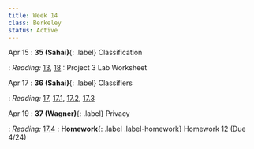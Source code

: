 ```yaml
---
title: Week 14
class: Berkeley
status: Active
---
```


Apr 15
: **35 (Sahai)**{: .label} Classification
 <!-- : [Slides](#) &#8226; [Demos](#) &#8226; [Blank Demos](#) -->
: *Reading:* [13](https://inferentialthinking.com/chapters/13/Estimation.html), [18](https://inferentialthinking.com/chapters/18/Updating_Predictions.html)
: Project 3 Lab Worksheet

Apr 17
: **36 (Sahai)**{: .label} Classifiers
 <!-- : [Slides](#) &#8226; [Demos](#) &#8226; [Blank Demos](#) -->
: *Reading:* [17](https://inferentialthinking.com/chapters/17/Classification.html), [17.1](https://inferentialthinking.com/chapters/17/1/Nearest_Neighbors.html), [17.2](https://inferentialthinking.com/chapters/17/2/Training_and_Testing.html), [17.3](https://inferentialthinking.com/chapters/17/3/Rows_of_Tables.html)

Apr 19
: **37 (Wagner)**{: .label} Privacy
 <!-- : [Slides](#) &#8226; [Demos](#) &#8226; [Blank Demos](#) -->
: *Reading:* [17.4](https://inferentialthinking.com/chapters/17/4/Implementing_the_Classifier.html)
: **Homework**{: .label .label-homework} Homework 12 (Due 4/24)